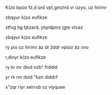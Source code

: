 K(zo bpùo fz,d ùrd vpt,gmzlrd vr ùzyo, ùz hirimr


zbqyur k(zo eufikze 

ztfvg hg tjkzard, ytqrdpmz jgte vtxaz


zbqyur k(zo eufikze 

ry pio ùz hirimr àz dr ẑddr vpùùr àz ovo

r,dioyr k(zo eufikze 

ry kr mr diod nzb" frddid


yr rk rm doid "bzn diddrf


x"zqr riyr xeirrub sz viyquee

